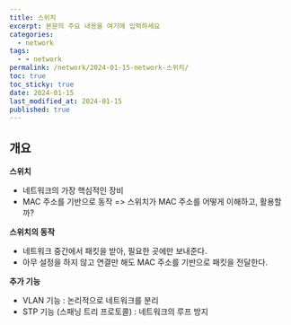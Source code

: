 ```yaml
---
title: 스위치
excerpt: 본문의 주요 내용을 여기에 입력하세요
categories:
  - network
tags:
  - - network
permalink: /network/2024-01-15-network-스위치/
toc: true
toc_sticky: true
date: 2024-01-15
last_modified_at: 2024-01-15
published: true
---
```


## 개요

**스위치**

- 네트워크의 가장 핵심적인 장비
- MAC 주소를 기반으로 동작 => 스위치가 MAC 주소를 어떻게 이해하고, 활용할까?

**스위치의 동작**

- 네트워크 중간에서 패킷을 받아, 필요한 곳에만 보내준다.
- 아무 설정을 하지 않고 연결만 해도 MAC 주소를 기반으로 패킷을 전달한다.

**추가 기능**

- VLAN 기능 : 논리적으로 네트워크를 분리
- STP 기능 (스패닝 트리 프로토콜) : 네트워크의 루프 방지
<!--stackedit_data:
eyJoaXN0b3J5IjpbODkxMDcxMTldfQ==
-->